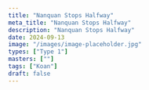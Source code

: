 ```yaml
---
title: "Nanquan Stops Halfway"
meta_title: "Nanquan Stops Halfway"
description: "Nanquan Stops Halfway"
date: 2024-09-13
image: "/images/image-placeholder.jpg"
types: ["Type 1"]
masters: [""]
tags: ["Koan"]
draft: false
---
```


